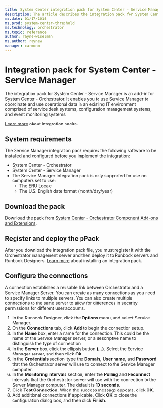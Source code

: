 ```yaml
---
title: System Center integration pack for System Center - Service Manager
description: The article describes the integration pack for System Center - Service Manager. The pack is an add-in for System Center - Orchestrator.
ms.date: 01/17/2018
ms.prod: system-center-threshold
ms.technology: orchestrator
ms.topic: reference
author: rayne-wiselman
ms.author: raynew
manager: carmonm
---
```


# Integration pack for System Center - Service Manager

The integration pack for System Center - Service Manager is an add-in for System Center - Orchestrator. It enables you to use Service Manager to coordinate and use operational data in an existing IT environment comprised of service desk systems, configuration management systems, and event monitoring systems.

[Learn more](https://go.microsoft.com/fwlink/?LinkID=275796) about integration packs.

## System requirements

The Service Manager integration pack requires the following software to be installed and configured before you implement the integration:

-   System Center - Orchestrator
-   System Center - Service Manager
-   The Service Manager integration pack is only supported for use on computers set to use:
    -   The ENU Locale
    -   The U.S. English date format (month/day/year)


## Download the pack

Download the pack from [System Center - Orchestrator Component Add-ons and Extensions](https://www.microsoft.com/en-us/download/details.aspx?id=54098).

## Register and deploy the pPack

After you download the integration pack file, you must register it with the Orchestrator management server and then deploy it to Runbook servers and Runbook Designers. [Learn more](https://technet.microsoft.com/system-center-docs/orch/manage/how-to-add-an-integration-pack) about installing an integration pack.

## Configure the connections

A connection establishes a reusable link between Orchestrator and a Service Manager Server. You can create as many connections as you need to specify links to multiple servers. You can also create multiple connections to the same server to allow for differences in security permissions for different user accounts.


1.  In the Runbook Designer, click the **Options** menu, and select Service Manager. 
2.  On the **Connections** tab, click **Add** to begin the connection setup.
3.  In the **Name** box, enter a name for the connection. This could be the name of the Service Manager server, or a descriptive name to distinguish the type of connection.
4.  In the **Server** box, click the ellipsis button **(...)**. Select the Service Manager server, and then click **OK**.
5.  In the **Credentials** section, type the **Domain**, **User name**, and **Password** that the Orchestrator server will use to connect to the Service Manager computer.
6.  In the **Monitoring Intervals** section, enter the **Polling** and **Reconnect** intervals that the Orchestrator server will use with the connection to the Server Manager computer. The default is **10 seconds**.
7.  Click **Test Connection**. When the success message appears, click **OK**.
8.  Add additional connections if applicable. Click **OK** to close the configuration dialog box, and then click **Finish**.
